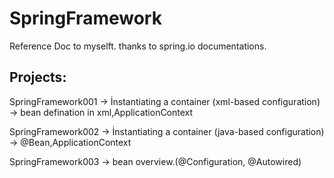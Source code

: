 # SpringFramework
Reference Doc to myselft. thanks to spring.io documentations.

Projects:
--------------
SpringFramework001 -> İnstantiating a container (xml-based configuration) -> bean defination in xml,ApplicationContext

SpringFramework002 -> İnstantiating a container (java-based configuration) -> @Bean,ApplicationContext

SpringFramework003 -> bean overview.(@Configuration, @Autowired)
